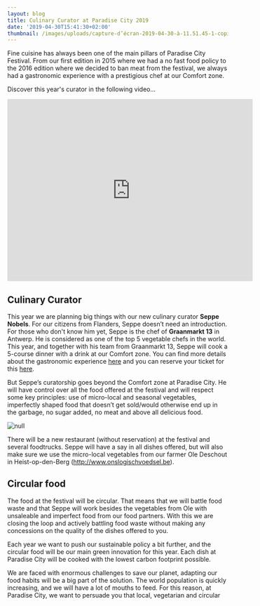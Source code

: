 ```yaml
---
layout: blog
title: Culinary Curator at Paradise City 2019
date: '2019-04-30T15:41:30+02:00'
thumbnail: /images/uploads/capture-d’écran-2019-04-30-à-11.51.45-1-copie.jpg
---
```

Fine cuisine has always been one of the main pillars of Paradise City Festival. From our first edition in 2015 where we had a no fast food policy to the 2016 edition where we decided to ban meat from the festival, we always had a gastronomic experience with a prestigious chef at our Comfort zone. 

Discover this year's curator in the following video...

<iframe width="560" height="415" src="https://www.youtube.com/embed/NYScuTI_PoI" frameborder="0" allow="accelerometer; autoplay; encrypted-media; gyroscope; picture-in-picture" allowfullscreen></iframe>

## Culinary Curator

This year we are planning big things with our new culinary curator **Seppe Nobels**. For our citizens from Flanders, Seppe doesn’t need an introduction. For those who don't know him yet, Seppe is the chef of **Graanmarkt 13** in Antwerp. He is considered as one of the top 5 vegetable chefs in the world. This year, and together with his team from Graanmarkt 13, Seppe will cook a 5-course dinner with a drink at our Comfort zone. You can find more details about the gastronomic experience [here](https://paradisecity.be/news/gastronomic-experience-by-seppe-nobels-graanmarkt-13/) and you can reserve your ticket for this [here](https://shop.paylogic.com/124808/17501/tickets). 

But Seppe’s curatorship goes beyond the Comfort zone at Paradise City. He will have control over all the food offered at the festival and will respect some key principles: use of micro-local and seasonal vegetables, imperfectly shaped food that doesn’t get sold/would otherwise end up in the garbage, no sugar added, no meat and above all delicious food.  

![null](/images/uploads/foodsmall.jpg)

There will be a new restaurant (without reservation) at the festival and several foodtrucks. Seppe will have a say in all dishes offered, but will also make sure we use the micro-local vegetables from our farmer Ole Deschout in Heist-op-den-Berg (http://www.onslogischvoedsel.be). 

## Circular food

The food at the festival will be circular. That means that we will battle food waste and that Seppe will work besides the vegetables from Ole with unsaleable and imperfect food from our food partners. With this we are closing the loop and actively battling food waste without making any concessions on the quality of the dishes offered to you. 

Each year we want to push our sustainable policy a bit further, and the circular food will be our main green innovation for this year. Each dish at Paradise City will be cooked with the lowest carbon footprint possible.

We are faced with enormous challenges to save our planet, adapting our food habits will be a big part of the solution. The world population is quickly increasing, and we will have a lot of mouths to feed. For this reason, at Paradise City, we want to persuade you that local, vegetarian and circular
